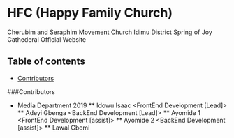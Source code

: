 # HFC (Happy Family Church)
Cherubim and Seraphim Movement Church Idimu District
Spring of Joy Cathederal Official Website

## Table of contents
* [Contributors](#contributors)


###Contributors
* Media Department 2019
  ** Idowu Isaac <FrontEnd Development [Lead]>
  ** Adeyi Gbenga <BackEnd Development [Lead]>
  ** Ayomide 1 <FrontEnd Development [assist]>
  ** Ayomide 2 <BackEnd Development [assist]>
  ** Lawal Gbemi <Workflow coordination>
